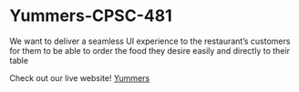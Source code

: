 # Yummers-CPSC-481
We want to deliver a seamless UI experience to the restaurant’s customers for them to be able to order the food they desire easily and directly to their table

Check out our live website!
[Yummers](https://sureuba.github.io/Yummers-CPSC-481/)
